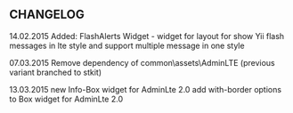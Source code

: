 CHANGELOG
---------

14.02.2015 Added: FlashAlerts Widget - widget for layout for show Yii flash messages in lte style and support multiple message in one style

07.03.2015 Remove dependency of common\assets\AdminLTE (previous variant branched to stkit)

13.03.2015 new Info-Box widget for AdminLte 2.0
           add with-border options to Box widget for AdminLte 2.0